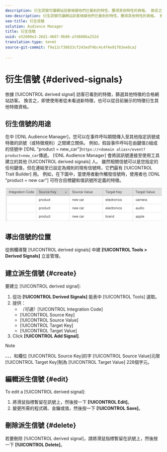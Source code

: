 ```yaml
---
description: 衍生訊號可讓網站訪客根據他們已看到的特性，獲得其他特性的資格。 換言之，即使使用者從未看過新特徵，也可以從目前展示的特徵衍生其他特徵資格。
seo-description: 衍生訊號可讓網站訪客根據他們已看到的特性，獲得其他特性的資格。 換言之，即使使用者從未看過新特徵，也可以從目前展示的特徵衍生其他特徵資格。
seo-title: 衍生信號
solution: Audience Manager
title: 衍生信號
uuid: e52600e3-26d1-4607-9b96-afd6086a252d
translation-type: tm+mt
source-git-commit: f9a12cf38833cf243edf4bc4c4f4e91f83ee0ca2

---
```



# 衍生信號 {#derived-signals}

依據 [!UICONTROL derived signal] 訪客已看到的特徵，篩選其他特徵的合格網站訪客。 換言之，即使使用者從未看過新特徵，也可以從目前展示的特徵衍生其他特徵資格。

<!-- c_tb_derived_signal.xml -->

## 衍生信號的用途

在中 [!DNL Audience Manager]，您可以在事件呼叫期間傳入至其他指定訊號或特徵的訊號（或特徵規則）之間建立關係。 例如，假設事件呼叫在由鍵值()組成的信號中 [!DNL "product = new_car"]`https://<domain alias>/event?product=new_car`傳遞。 [!DNL Audience Manager] 會將該訊號連接至使用工具建立的其他 [!UICONTROL derived signals] 人。 雖然相關信號可以是您指定的任何鍵值，但在連結至已設定為規則的現有信號時，它們最有 [!UICONTROL Trait Builder] 用。 例如，在下圖中，當使用者動作觸發信號時，使用者也 [!DNL "product = new car"] 可符合目標鍵和值訊號所定義的特徵。

![](assets/derived_signal_example.png)

## 導出信號的位置

從側欄導覽 [!UICONTROL derived signals] 中建 **[!UICONTROL Tools > Derived Signals]** 立並管理。

## 建立派生信號 {#create}

<!-- t_tb_create_derived.xml -->

要建立 [!UICONTROL derived signal]:

1. 從功 **[!UICONTROL Derived Signals]** 能表中 [!UICONTROL Tools] 選取。
1. 提供：
   * *（可選）*[!UICONTROL Integration Code]
   * [!UICONTROL Source Key]
   * [!UICONTROL Source Value]
   * [!UICONTROL Target Key]
   * [!UICONTROL Target Value]
1. Click **[!UICONTROL Add Signal]**.

>[!NOTE]
>
>、、、和欄位 [!UICONTROL Source Key]的字 [!UICONTROL Source Value]元限 [!UICONTROL Target Key]制為 [!UICONTROL Target Value] 228個字元。

## 編輯派生信號 {#edit}

<!-- t_tb_edit_derived.xml -->

To edit a [!UICONTROL derived signal]:

1. 將滑鼠指標暫留在訊號上，然後按一下 **[!UICONTROL Edit]**。
2. 變更所需的程式碼、金鑰或值，然後按一下 **[!UICONTROL Save]**。

## 刪除派生信號 {#delete}

<!-- t_tb_delete_derived.xml -->

若要刪除 [!UICONTROL derived signal]，請將滑鼠指標暫留在訊號上，然後按一下 **[!UICONTROL Delete]**。
